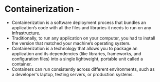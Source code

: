 # Containerization - 
- Containerization is a software deployment process that bundles an application’s code with all the files and libraries it needs to run on any infrastructure.
- Traditionally, to run any application on your computer, you had to install the version that matched your machine’s operating system.
- Containerization is a technology that allows you to package an application and its dependencies (like libraries, frameworks, and configuration files) into a single lightweight, portable unit called a container.
- Containers can run consistently across different environments, such as a developer's laptop, testing servers, or production systems.
